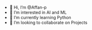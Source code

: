 - 👋 Hi, I’m @Affan-p
- 👀 I’m interested in AI and ML 
- 🌱 I’m currently learning Python 
- 💞️ I’m looking to collaborate on Projects

<!---
Affan-p/Affan-p is a ✨ special ✨ repository because its `README.md` (this file) appears on your GitHub profile.
You can click the Preview link to take a look at your changes.
--->
